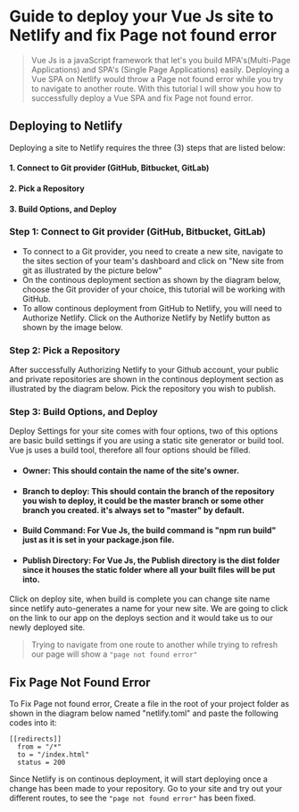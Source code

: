 # Guide to deploy your Vue Js site to Netlify and fix Page not found error
> Vue Js is a javaScript framework that let's you build MPA's(Multi-Page Applications) and SPA's (Single Page Applications) easily. Deploying a Vue SPA on Netlify would throw a Page not found error while you try to navigate to another route.
With this tutorial I will show you how to successfully deploy a Vue SPA and fix Page not found error.

## Deploying to Netlify
Deploying a site to Netlify requires the three (3) steps that are listed below:
#### 1. Connect to Git provider (GitHub, Bitbucket, GitLab)
#### 2. Pick a Repository
#### 3. Build Options, and Deploy

### Step 1: Connect to Git provider (GitHub, Bitbucket, GitLab)
- To connect to a Git provider, you need to create a new site, navigate to the sites section of your team's dashboard and click on "New site from git as illustrated by the picture below"
- On the continous deployment section as shown by the diagram below, choose the Git provider of your choice, this tutorial will be working with GitHub.
- To allow continous deployment from GitHub to Netlify, you will need to Authorize Netlify. Click on the Authorize Netlify by Netlify button as shown by the image below.

### Step 2: Pick a Repository
After successfully Authorizing Netlify to your Github account, your public and private repositories are shown in the continous deployment section as illustrated by the diagram below. Pick the repository you wish to publish.

### Step 3: Build Options, and Deploy
Deploy Settings for your site comes with four options, two of this options are basic build settings if you are using a static site generator or build tool. Vue js uses a build tool, therefore all four options should be filled.
- #### Owner: This should contain the name of the site's owner.
- #### Branch to deploy: This should contain the branch of the repository you wish to deploy, it could be the master branch or some other branch you created. it's always set to "master" by default.
- #### Build Command: For Vue Js, the build command is "npm run build" just as it is set in your package.json file.
- #### Publish Directory: For Vue Js, the Publish directory is the dist folder since it houses the static folder where all your built files will be put into.

Click on deploy site, when build is complete you can change site name since netlify auto-generates a name for your new site. We are going to click on the link to our app on the deploys section and it would take us to our newly deployed site.
> Trying to navigate from one route to another while trying to refresh our page will show a ``` "page not found error" ```

## Fix Page Not Found Error
To Fix Page not found error, Create a file in the root of your project folder as shown in the diagram below named "netlify.toml" and paste the following codes into it:
```
[[redirects]]
  from = "/*"
  to = "/index.html"
  status = 200 
  ```
Since Netlify is on continous deployment, it will start deploying once a change has been made to your repository. Go to your site and try out your different routes, to see the ``` "page not found error" ``` has been fixed.